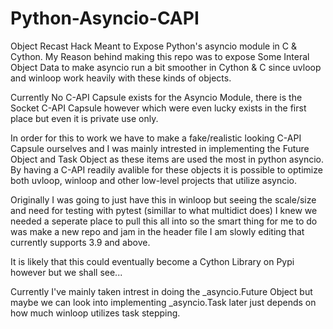 # Python-Asyncio-CAPI
Object Recast Hack Meant to Expose Python's asyncio module in C &amp; Cython.
My Reason behind making this repo was to expose Some Interal Object Data to make asyncio run a bit smoother in Cython & C 
since uvloop and winloop work heavily with these kinds of objects. 

Currently No C-API Capsule exists for the Asyncio Module, there is the Socket C-API Capsule 
however which were even lucky exists in the first place but even it is private use only. 

In order for this to work we have to make a fake/realistic looking C-API Capsule ourselves
and I was mainly intrested in implementing the Future Object and Task Object as these
items are used the most in python asyncio. By having a C-API readily avalible for these
objects it is possible to optimize both uvloop, winloop and other low-level projects 
that utilize asyncio.

Originally I was going to just have this in winloop but seeing the scale/size and need
for testing with pytest (simillar to what multidict does) I knew we needed a seperate place
to pull this all into so the smart thing for me to do was make a new repo and jam in the header 
file I am slowly editing that currently supports 3.9 and above.

It is likely that this could eventually become a Cython Library on Pypi however but we shall see...
 

Currently I've mainly taken intrest in doing the _asyncio.Future Object but maybe we can look into implementing _asyncio.Task later
just depends on how much winloop utilizes task stepping.
